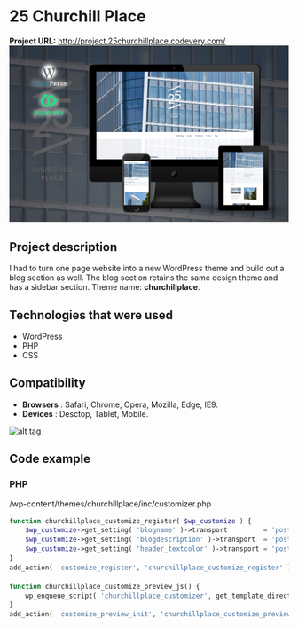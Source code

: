 # 25 Churchill Place
**Project URL:**  http://project.25churchillplace.codevery.com/
![img](preview.jpg "Desctop")

## Project description
I had to turn one page website into a new WordPress theme and build out a blog section as well. The blog section retains the same design theme and has a sidebar section.
Theme name: **churchillplace**.

 
## Technologies that were used
   * WordPress
   * PHP
   * CSS
   
## Compatibility
* **Browsers** : Safari, Chrome, Opera, Mozilla, Edge, IE9.
* **Devices** : Desctop, Tablet, Mobile.

![alt tag](devices.gif)

## Code example
### PHP
/wp-content/themes/churchillplace/inc/customizer.php
```php
function churchillplace_customize_register( $wp_customize ) {
	$wp_customize->get_setting( 'blogname' )->transport         = 'postMessage';
	$wp_customize->get_setting( 'blogdescription' )->transport  = 'postMessage';
	$wp_customize->get_setting( 'header_textcolor' )->transport = 'postMessage';
}
add_action( 'customize_register', 'churchillplace_customize_register' );

function churchillplace_customize_preview_js() {
	wp_enqueue_script( 'churchillplace_customizer', get_template_directory_uri() . '/js/customizer.js', array( 'customize-preview' ), '20151215', true );
}
add_action( 'customize_preview_init', 'churchillplace_customize_preview_js' );
```

